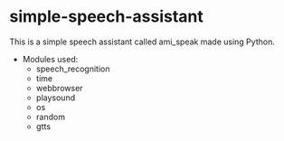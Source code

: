 # simple-speech-assistant
This is a simple speech assistant called ami_speak  made using Python.

* Modules used:
  - speech_recognition
  - time
  - webbrowser
  - playsound
  - os
  - random
  - gtts

